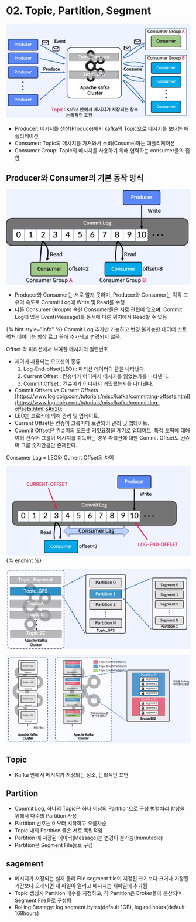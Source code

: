 # 02. Topic, Partition, Segment

![](<../../../.gitbook/assets/image (7).png>)

* Producer: 메시지를 생산(Produce)해서 kafka의 Topic으로 메시지를 보내는 애플리케이션
* Consumer: Topic의 메시지를 가져와서 소비(Cosume)하는 애플리케이션
* Consumer Group: Topic의 메시지를 사용하기 위해 협력하는 consumer들의 집합

## Producer와 Consumer의 기본 동작 방식

![](<../../../.gitbook/assets/image (24).png>)

* Producer와 Consumer는 서로 알지 못하며, Producer와 Consumer는 각각 고유의 속도로 Commit Log에 Write 및 Read를 수행
* 다른 Consumer Group에 속한 Consumer들은 서로 관련이 없으며, Commit Log에 있는 Event(Message)를 동시에 다른 위치에서 Read할 수 있음

{% hint style="info" %}
Commit Log 추가만 가능하고 변경 불가능한 데이터 스트럭처 데이터는 항상 로그 끝에 추가되고 변경되지 않음.

Offset 각 파티션에서 부여한 메시지의 일련번호.

* 제어에 사용되는 오프셋의 종류
  1. Log-End-offset(LEO) : 파티션 데이터의 끝을 나타낸다.
  2. Current Offset : 컨슈머가 어디까지 메시지를 읽었는가를 나타낸다.
  3. Commit Offset : 컨슈머가 어디까지 커밋했는지를 나타낸다.
* Commit Offsets vs Current Offsets [https://www.logicbig.com/tutorials/misc/kafka/committing-offsets.html](https://www.logicbig.com/tutorials/misc/kafka/committing-offsets.html)&#x20;
* LEO는 브로커에 의해 관리 및 업데이트.
* Current Offset은 컨슈머 그룹마다 보관되어 관리 및 업데이트.
* Commit Offset은 컨슈머의 오프셋 커밋요청을 계기로 업데이트. 특정 토픽에 대해 여러 컨슈머 그룹이 메시지를 취득하는 경우 파티션에 대한 Commit Offset도 컨슈머 그룹 숫자만큼만 존재한다.

Consumer Lag = LEO와 Current Offset의 차이&#x20;

![](<../../../.gitbook/assets/image (22).png>)
{% endhint %}

![Logical View](<../../../.gitbook/assets/image (31).png>)

![Physical View](<../../../.gitbook/assets/image (28).png>)

## Topic

* Kafka 안에서 메시지가 저장되는 장소, 논리적인 표현

## Partition

* Commit Log, 하나의 Topic은 하나 이상의 Partition으로 구성 병렬처리 향상을 위해서 다수의 Partition 사용
* Partition 번호는 0 부터 시작하고 오름차순
* Topic 내의 Partition 들은 서로 독립적임
* Partition 에 저장된 데이터(Message)는 변경이 불가능(Immutable)
* Partition은 Segment File들로 구성

## sagement

* 메시지가 저장되는 실제 물리 File segment file이 지정된 크기보다 크거나 지정된 기간보다 오래되면 새 파일이 열리고 메시지는 새파일에 추가됨
* Topic 생성시 Partition 개수를 지정하고, 각 Partition은 Broker들에 분산되며 Segment File들로 구성됨
* Rolling Strategy: log.segment.bytes(default 1GB), log.roll.hours(default 168hours)
